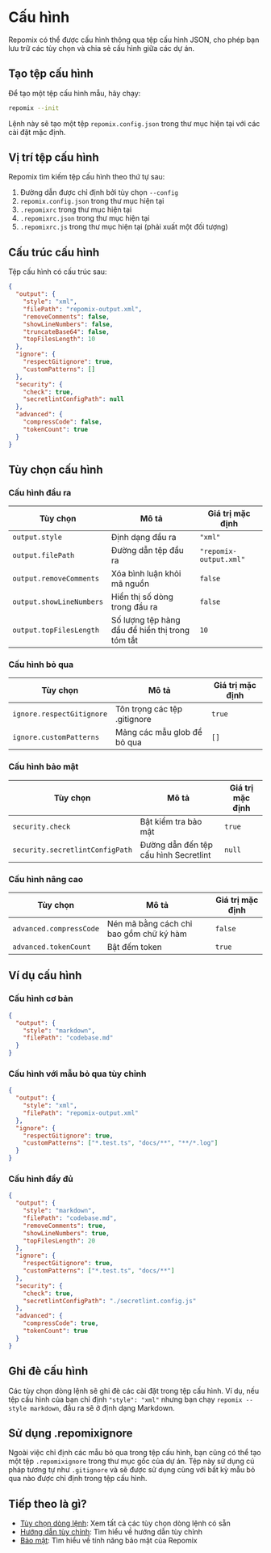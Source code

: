 # Cấu hình

Repomix có thể được cấu hình thông qua tệp cấu hình JSON, cho phép bạn lưu trữ các tùy chọn và chia sẻ cấu hình giữa các dự án.

## Tạo tệp cấu hình

Để tạo một tệp cấu hình mẫu, hãy chạy:

```bash
repomix --init
```

Lệnh này sẽ tạo một tệp `repomix.config.json` trong thư mục hiện tại với các cài đặt mặc định.

## Vị trí tệp cấu hình

Repomix tìm kiếm tệp cấu hình theo thứ tự sau:

1. Đường dẫn được chỉ định bởi tùy chọn `--config`
2. `repomix.config.json` trong thư mục hiện tại
3. `.repomixrc` trong thư mục hiện tại
4. `.repomixrc.json` trong thư mục hiện tại
5. `.repomixrc.js` trong thư mục hiện tại (phải xuất một đối tượng)

## Cấu trúc cấu hình

Tệp cấu hình có cấu trúc sau:

```json
{
  "output": {
    "style": "xml",
    "filePath": "repomix-output.xml",
    "removeComments": false,
    "showLineNumbers": false,
    "truncateBase64": false,
    "topFilesLength": 10
  },
  "ignore": {
    "respectGitignore": true,
    "customPatterns": []
  },
  "security": {
    "check": true,
    "secretlintConfigPath": null
  },
  "advanced": {
    "compressCode": false,
    "tokenCount": true
  }
}
```

## Tùy chọn cấu hình

### Cấu hình đầu ra

| Tùy chọn | Mô tả | Giá trị mặc định |
| --- | --- | --- |
| `output.style` | Định dạng đầu ra | `"xml"` |
| `output.filePath` | Đường dẫn tệp đầu ra | `"repomix-output.xml"` |
| `output.removeComments` | Xóa bình luận khỏi mã nguồn | `false` |
| `output.showLineNumbers` | Hiển thị số dòng trong đầu ra | `false` |
| `output.topFilesLength` | Số lượng tệp hàng đầu để hiển thị trong tóm tắt | `10` |

### Cấu hình bỏ qua

| Tùy chọn | Mô tả | Giá trị mặc định |
| --- | --- | --- |
| `ignore.respectGitignore` | Tôn trọng các tệp .gitignore | `true` |
| `ignore.customPatterns` | Mảng các mẫu glob để bỏ qua | `[]` |

### Cấu hình bảo mật

| Tùy chọn | Mô tả | Giá trị mặc định |
| --- | --- | --- |
| `security.check` | Bật kiểm tra bảo mật | `true` |
| `security.secretlintConfigPath` | Đường dẫn đến tệp cấu hình Secretlint | `null` |

### Cấu hình nâng cao

| Tùy chọn | Mô tả | Giá trị mặc định |
| --- | --- | --- |
| `advanced.compressCode` | Nén mã bằng cách chỉ bao gồm chữ ký hàm | `false` |
| `advanced.tokenCount` | Bật đếm token | `true` |

## Ví dụ cấu hình

### Cấu hình cơ bản

```json
{
  "output": {
    "style": "markdown",
    "filePath": "codebase.md"
  }
}
```

### Cấu hình với mẫu bỏ qua tùy chỉnh

```json
{
  "output": {
    "style": "xml",
    "filePath": "repomix-output.xml"
  },
  "ignore": {
    "respectGitignore": true,
    "customPatterns": ["*.test.ts", "docs/**", "**/*.log"]
  }
}
```

### Cấu hình đầy đủ

```json
{
  "output": {
    "style": "markdown",
    "filePath": "codebase.md",
    "removeComments": true,
    "showLineNumbers": true,
    "topFilesLength": 20
  },
  "ignore": {
    "respectGitignore": true,
    "customPatterns": ["*.test.ts", "docs/**"]
  },
  "security": {
    "check": true,
    "secretlintConfigPath": "./secretlint.config.js"
  },
  "advanced": {
    "compressCode": true,
    "tokenCount": true
  }
}
```

## Ghi đè cấu hình

Các tùy chọn dòng lệnh sẽ ghi đè các cài đặt trong tệp cấu hình. Ví dụ, nếu tệp cấu hình của bạn chỉ định `"style": "xml"` nhưng bạn chạy `repomix --style markdown`, đầu ra sẽ ở định dạng Markdown.

## Sử dụng .repomixignore

Ngoài việc chỉ định các mẫu bỏ qua trong tệp cấu hình, bạn cũng có thể tạo một tệp `.repomixignore` trong thư mục gốc của dự án. Tệp này sử dụng cú pháp tương tự như `.gitignore` và sẽ được sử dụng cùng với bất kỳ mẫu bỏ qua nào được chỉ định trong tệp cấu hình.

## Tiếp theo là gì?

- [Tùy chọn dòng lệnh](command-line-options.md): Xem tất cả các tùy chọn dòng lệnh có sẵn
- [Hướng dẫn tùy chỉnh](custom-instructions.md): Tìm hiểu về hướng dẫn tùy chỉnh
- [Bảo mật](security.md): Tìm hiểu về tính năng bảo mật của Repomix
